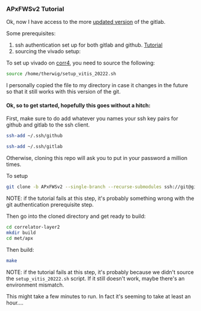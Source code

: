 ### APxFWSv2 Tutorial
Ok, now I have access to the more [updated version](https://gitlab.cern.ch/cms-cactus/phase2/firmware/correlator-layer2/-/tree/APxFWSv2/met/apx) of the gitlab. 

Some prerequisites:
1. ssh authentication set up for both gitlab and github. [Tutorial](/knowledge_base/git_ssh_auth.md)
2. sourcing the vivado setup:

To set up vivado on [corr4](/knowledge_base/Correlator4.md), you need to source the following:
```sh
source /home/therwig/setup_vitis_20222.sh
```

I personally copied the file to my directory in case it changes in the future so that it still works with this version of the git.

#### Ok, so to get started, hopefully this goes without a hitch:

First, make sure to do add whatever you names your ssh key pairs for github and gitlab to the ssh client.
```sh
ssh-add ~/.ssh/github
```

```bash
ssh-add ~/.ssh/gitlab
```

Otherwise, cloning this repo will ask you to put in your password a million times.

To setup
```bash
git clone -b APxFWSv2 --single-branch --recurse-submodules ssh://git@gitlab.cern.ch:7999/cms-cactus/phase2/firmware/correlator-layer2.git
```
NOTE: if the tutorial fails at this step, it's probably something wrong with the git authentication prerequisite step.

Then go into the cloned directory and get ready to build:
```bash
cd correlator-layer2
mkdir build
cd met/apx
```

Then build:
```bash
make
```
NOTE: if the tutorial fails at this step, it's probably because we didn't source the `setup_vitis_20222.sh` script. If it still doesn't work, maybe there's an environment mismatch.

This might take a few minutes to run. In fact it's seeming to take at least an hour....




